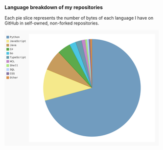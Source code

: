 ### Language breakdown of my repositories

Each pie slice represents the number of bytes of each language I have on GitHub in self-owned, non-forked repositories.

![Chart of number of bytes of each language I have on GitHub in self-owned, non-forked repositories](https://raw.githubusercontent.com/nint8835/nint8835/master/languages.svg)

<!--
**nint8835/nint8835** is a ✨ _special_ ✨ repository because its `README.md` (this file) appears on your GitHub profile.

Here are some ideas to get you started:

- 🔭 I’m currently working on ...
- 🌱 I’m currently learning ...
- 👯 I’m looking to collaborate on ...
- 🤔 I’m looking for help with ...
- 💬 Ask me about ...
- 📫 How to reach me: ...
- 😄 Pronouns: ...
- ⚡ Fun fact: ...
-->
